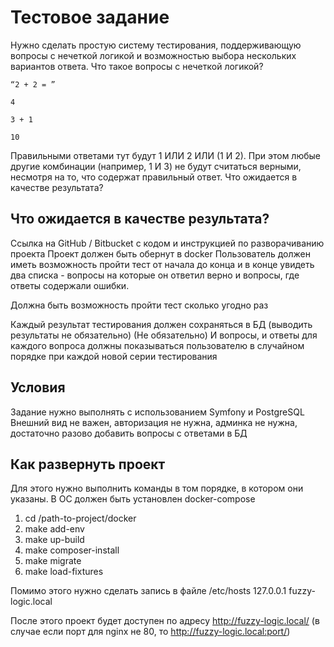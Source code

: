 # Тестовое задание

Нужно сделать простую систему тестирования, поддерживающую вопросы с нечеткой логикой и возможностью выбора нескольких вариантов ответа.
Что такое вопросы с нечеткой логикой?

```
“2 + 2 = ”

4

3 + 1

10
```

Правильными ответами тут будут 1 ИЛИ 2 ИЛИ (1 И 2). При этом любые другие комбинации (например, 1 И 3) не будут считаться верными, несмотря на то, что содержат правильный ответ.
Что ожидается в качестве результата?

## Что ожидается в качестве результата?

Cсылка на GitHub / Bitbucket с кодом и инструкцией по разворачиванию проекта
Проект должен быть обернут в docker
Пользователь должен иметь возможность пройти тест от начала до конца и в конце увидеть два списка - вопросы на которые он ответил верно и вопросы, где ответы содержали ошибки.

Должна быть возможность пройти тест сколько угодно раз

Каждый результат тестирования должен сохраняться в БД (выводить результаты не обязательно)
(Не обязательно) И вопросы, и ответы для каждого вопроса должны показываться пользователю в случайном порядке при каждой новой серии тестирования

## Условия

Задание нужно выполнять с использованием Symfony и PostgreSQL
Внешний вид не важен, авторизация не нужна, админка не нужна, достаточно разово добавить вопросы с ответами в БД

## Как развернуть проект
Для этого нужно выполнить команды в том порядке, в котором они указаны.
В ОС должен быть установлен docker-compose

1. cd /path-to-project/docker
2. make add-env
3. make up-build
4. make composer-install
5. make migrate
6. make load-fixtures

Помимо этого нужно сделать запись в файле /etc/hosts
127.0.0.1      fuzzy-logic.local

После этого проект будет доступен по адресу http://fuzzy-logic.local/ (в случае если порт для nginx не 80, то http://fuzzy-logic.local:port/)

